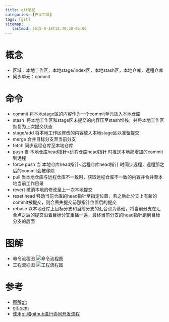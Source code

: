 ```yaml
---
title: git笔记
categories: [开发工具]
tags: [git]
sitemap:
   lastmod: 2015-9-18T12:49:30-05:00
---
```



# 概念
 * 区域：本地工作区，本地stage/index区，本地stash区，本地仓库，远程仓库
 * 同步单元：commit


# 命令
 * commit
  将本地stage区的内容作为一个commit单元放入本地仓库
 * stash
  将本地工作区和stage区未提交的内容压至stash堆栈，并将本地工作区恢复为上次提交状态
 * stage/add
  将本地工作区修改的内容放入本地stage区以准备提交
 * merge
  合并目标分支至当前分支
 * fetch
  同步远程仓库至本地仓库
 * push
  当 本地仓库head指针>远程仓库head指针 时推送本地那增加的commit到远程
 * force push
  当 本地仓库head指针<远程仓库head指针 时同步远程，远程那之后的commit会被移除
 * pull
  当本地仓库与远程仓库不一致时，获取远程仓库不一致的内容并合并至本地当前工作目录
 * revert
  撤消本地的修改至上一次本地提交
 * reset head
  移动当前仓库的head指针至指定位置，若之后此分支上有新的commit被提交，则会丢失提交前那指针位置后的提交
 * rebase
  以本地仓库上目标分支和当前分支的汇合点为基础，将当前分支在汇合点之后的提交沿着目标分支重播一遍，最终当前分支的head指针跑到目标分支的后面


# 图解
 * 命令流程图
  ![命令流程图](/post_file/2015-9-18-git-note/git-workflow.png)
 * 工程流程图
  ![工程流程图](/post_file/2015-9-18-git-note/git-team-flow.jpg)


# 参考
 * [图解git](http://kb.cnblogs.com/page/148351/)
 * [git-scm](http://git-scm.com/book/zh/v2)
 * [使用git和github进行协同开发流程](http://livoras.com/post/28)
